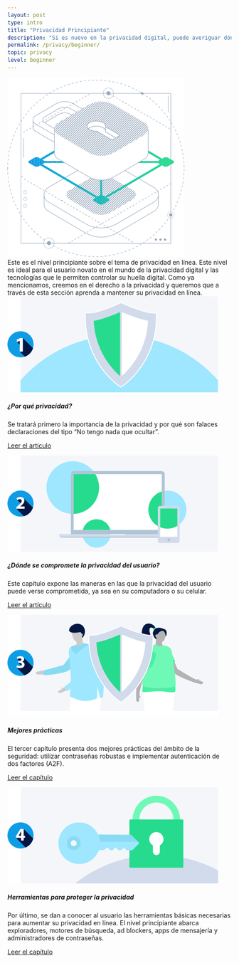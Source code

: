 ```yaml
---
layout: post
type: intro
title: "Privacidad Principiante"
description: "Si es nuevo en la privacidad digital, puede averiguar dónde está comprometida su privacidad y cómo puede protegerla."
permalink: /privacy/beginner/
topic: privacy
level: beginner
---
```


<div class="row mb-3">
    <div class="col-md-3">
        <img src="/assets/img/icons/topics/privacy-blueprint.svg" alt="Horizen privacy blueprint" class="lead-icon"/>
    </div>
    <div class="col-md-9 lead">
        Este es el nivel principiante sobre el tema de privacidad en línea. Este nivel es ideal para el usuario novato en el mundo de la privacidad digital y las tecnologías que le permiten controlar su huella digital. Como ya mencionamos, creemos en el derecho a la privacidad y queremos que a través de esta sección aprenda a mantener su privacidad en línea.
    </div>
</div>


<div class="row mt-5">
    <div class="col-md-3">
        <a href="{{ site.baseurl }}{% post_url /privacy/beginner/2023-01-01-the-nothing-to-hide-argument %}">
            <img src="/assets/post_files/privacy/beginner/intro/why.svg" alt="¿Por qué privacidad?" />
        </a>
    </div>
    <div class="col-md-9">
        <h5 class="intro-article-title">¿Por qué privacidad?</h5>
        <p class="mb-1">
            Se tratará primero la importancia de la privacidad y por qué son falaces declaraciones del tipo “No tengo nada que ocultar”.
        </p>
        <p class="mb-0">
            <a class="font-weight-bold" href="{{ site.baseurl }}{% post_url /privacy/beginner/2023-01-01-the-nothing-to-hide-argument %}">Leer el artículo</a>
        </p>
    </div>
</div>

<div class="row mt-5">
    <div class="col-md-3">
        <a href="{{ site.baseurl }}{% post_url /privacy/beginner/2023-02-01-your-phone-and-computer %}">
            <img src="/assets/post_files/privacy/beginner/intro/where.svg" alt="¿Dónde se compromete la privacidad del usuario?" />
        </a>
    </div>
    <div class="col-md-9">
        <h5 class="intro-article-title">¿Dónde se compromete la privacidad del usuario?</h5>
        <p class="mb-1">
            Este capítulo expone las maneras en las que la privacidad del usuario puede verse comprometida, ya sea en su computadora o su celular.
        </p>
        <p class="mb-0">
            <a class="font-weight-bold" href="{{ site.baseurl }}{% post_url /privacy/beginner/2023-02-01-your-phone-and-computer %}">Leer el artículo</a>
        </p>
    </div>
</div>

<div class="row mt-5">
    <div class="col-md-3">
        <a href="{{ site.baseurl }}{% post_url /privacy/beginner/2023-03-01-best-practices %}">
            <img src="/assets/post_files/privacy/beginner/intro/tools.svg" alt="Mejores prácticas" />
        </a>
    </div>
    <div class="col-md-9">
        <h5 class="intro-article-title">Mejores prácticas</h5>
        <p class="mb-1">
            El tercer capítulo presenta dos mejores prácticas del ámbito de la seguridad: utilizar contraseñas robustas e implementar autenticación de dos factores (A2F).
        </p>
        <p class="mb-0">
            <a class="font-weight-bold" href="{{ site.baseurl }}{% post_url /privacy/beginner/2023-03-01-best-practices %}">Leer el capítulo </a>
        </p>
    </div>
</div>

<div class="row mt-5">
    <div class="col-md-3">
        <a href="{{ site.baseurl }}{% post_url /privacy/beginner/2023-04-01-tools-to-protect-your-privacy %}">
            <img src="/assets/post_files/privacy/beginner/intro/best.svg" alt="Herramientas para proteger la privacidad - Principiante" />
        </a>
    </div>
    <div class="col-md-9">
        <h5 class="intro-article-title">Herramientas para proteger la privacidad</h5>
        <p class="mb-1">
            Por último, se dan a conocer al usuario las herramientas básicas necesarias para aumentar su privacidad en línea. El nivel principiante abarca exploradores, motores de búsqueda, ad blockers, apps de mensajería y administradores de contraseñas.
        </p>
        <p class="mb-0">
            <a class="font-weight-bold" href="{{ site.baseurl }}{% post_url /privacy/beginner/2023-04-01-tools-to-protect-your-privacy %}">Leer el capítulo </a>
        </p>
    </div>
</div>

